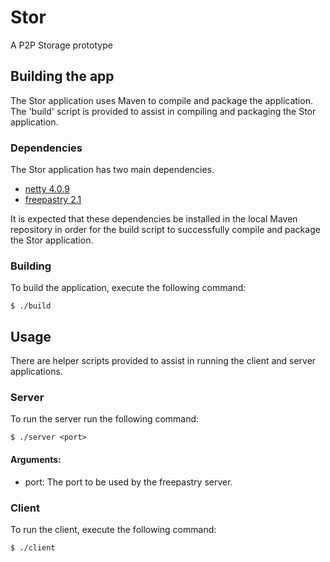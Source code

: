 Stor
====

A P2P Storage prototype

## Building the app

The Stor application uses Maven to compile and package the application. The 'build' script is provided to assist in
compiling and packaging the Stor application.

### Dependencies

The Stor application has two main dependencies.

* [netty 4.0.9](http://netty.io/)
* [freepastry 2.1](http://www.freepastry.org/)

It is expected that these dependencies be installed in the local Maven repository in order for the build script to
successfully compile and package the Stor application.

### Building

To build the application, execute the following command:

    $ ./build

## Usage

There are helper scripts provided to assist in running the client and server applications.

### Server

To run the server run the following command:

    $ ./server <port>

#### Arguments:
- port: The port to be used by the freepastry server.

### Client

To run the client, execute the following command:

    $ ./client

